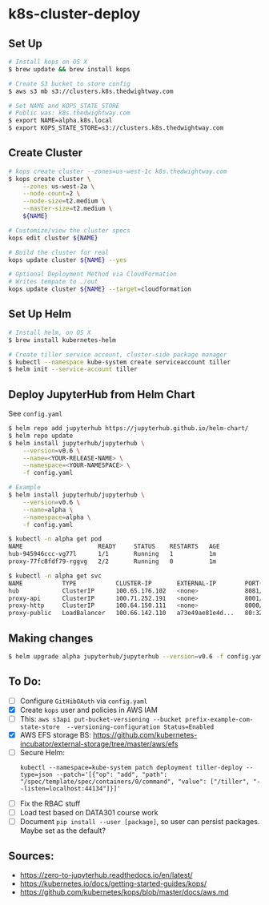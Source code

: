 # k8s-cluster-deploy

## Set Up

```bash
# Install kops on OS X
$ brew update && brew install kops

# Create S3 bucket to store config
$ aws s3 mb s3://clusters.k8s.thedwightway.com

# Set NAME and KOPS_STATE_STORE
# Public was: k8s.thedwightway.com
$ export NAME=alpha.k8s.local
$ export KOPS_STATE_STORE=s3://clusters.k8s.thedwightway.com
```
 
## Create Cluster

```bash
# kops create cluster --zones=us-west-1c k8s.thedwightway.com
$ kops create cluster \
    --zones us-west-2a \
    --node-count=2 \
    --node-size=t2.medium \
    --master-size=t2.medium \
    ${NAME}

# Customize/view the cluster specs
kops edit cluster ${NAME}

# Build the cluster for real
kops update cluster ${NAME} --yes

# Optional Deployment Method via CloudFormation
# Writes tempate to ./out
kops update cluster ${NAME} --target=cloudformation

```

## Set Up Helm

```bash
# Install helm, on OS X
$ brew install kubernetes-helm

# Create tiller service account, cluster-side package manager
$ kubectl --namespace kube-system create serviceaccount tiller
$ helm init --service-account tiller
```

## Deploy JupyterHub from Helm Chart
See `config.yaml`

```bash
$ helm repo add jupyterhub https://jupyterhub.github.io/helm-chart/
$ helm repo update
$ helm install jupyterhub/jupyterhub \
    --version=v0.6 \
    --name=<YOUR-RELEASE-NAME> \
    --namespace=<YOUR-NAMESPACE> \
    -f config.yaml
```
```bash
# Example
$ helm install jupyterhub/jupyterhub \
    --version=v0.6 \
    --name=alpha \
    --namespace=alpha \
    -f config.yaml

$ kubectl -n alpha get pod
NAME                     READY     STATUS    RESTARTS   AGE
hub-945946ccc-vg77l      1/1       Running   1          1m
proxy-77fc8fdf79-rggvg   2/2       Running   0          1m

$ kubectl -n alpha get svc
NAME           TYPE           CLUSTER-IP       EXTERNAL-IP        PORT(S)                      AGE
hub            ClusterIP      100.65.176.102   <none>             8081/TCP                     2m
proxy-api      ClusterIP      100.71.252.191   <none>             8001/TCP                     2m
proxy-http     ClusterIP      100.64.150.111   <none>             8000/TCP                     2m
proxy-public   LoadBalancer   100.66.142.110   a73e49ae81e4d...   80:32174/TCP,443:31291/TCP   2m
```

## Making changes
```bash
$ helm upgrade alpha jupyterhub/jupyterhub --version=v0.6 -f config.yaml
```

## To Do:  
- [ ] Configure `GitHibOAuth` via `config.yaml`
- [x] Create `kops` user and policies in AWS IAM
- [ ] This: `aws s3api put-bucket-versioning --bucket prefix-example-com-state-store  --versioning-configuration Status=Enabled` 
- [x] AWS EFS storage BS: https://github.com/kubernetes-incubator/external-storage/tree/master/aws/efs
- [ ] Secure Helm:
    ```
    kubectl --namespace=kube-system patch deployment tiller-deploy --type=json --patch='[{"op": "add", "path": "/spec/template/spec/containers/0/command", "value": ["/tiller", "--listen=localhost:44134"]}]'
    ```
- [ ] Fix the RBAC stuff
- [ ] Load test based on DATA301 course work
- [ ] Document `pip install --user [package]`, so user can persist packages. Maybe set as the default?

## Sources:
 - https://zero-to-jupyterhub.readthedocs.io/en/latest/ 
 - https://kubernetes.io/docs/getting-started-guides/kops/
 - https://github.com/kubernetes/kops/blob/master/docs/aws.md
